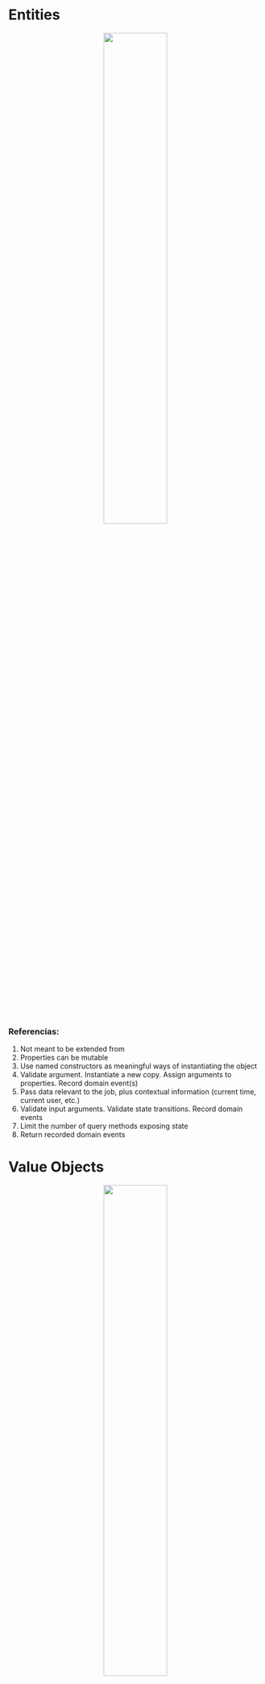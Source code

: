 # Entities
<p align="center">
  <img width="50%" src="https://user-images.githubusercontent.com/22304957/104355679-c7bb8300-54e9-11eb-8f7e-65232562fde6.png">
</p>

### Referencias:
1. Not meant to be extended from
2. Properties can be mutable
3. Use named constructors as meaningful ways of instantiating the object
4. Validate argument. Instantiate a new copy. Assign arguments to properties. Record domain event(s)
5. Pass data relevant to the job, plus contextual information (current time, current user, etc.)
6. Validate input arguments. Validate state transitions. Record domain events
7. Limit the number of query methods exposing state
8. Return recorded domain events


# Value Objects
<p align="center">
  <img width="50%" src="https://user-images.githubusercontent.com/22304957/104355676-c68a5600-54e9-11eb-8da0-70b07cc0a995.png">
</p>

### Referencias:

1. Not meant to be extended from
2. All properties are immutable
3. Named constructors as meaningful ways of instantiating the object.
4. Validate arguments. Instantiate a new copy. Assign arguments to properties. Record domain event(s)
5. Use declarative names for modifiers (e.g. with...())
6. Return a modified copy of the original
7. Limit the number of query methods

# Services
<p align="center">
  <img width="50%" src="https://user-images.githubusercontent.com/22304957/104355680-c7bb8300-54e9-11eb-828a-026c27fd6083.png">
</p>

### Referencias:

1. Not meant to be extended from
2. All properties are immutable
3. All arguments are required. Don’t inject contextual information; make the service reusable
4. Dependencies are actual dependencies, not service locators
5. Only assign arguments to properties
6. Pass data relevant to the job, plus contextual information (current time, current user, etc.)
7. Validate input arguments. Perform the task. Produce side effects
8. Validate input arguments. Produce no side effects, only return information
